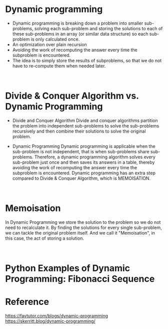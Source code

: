 # Dynamic programming

- Dynamic programming is breaking down a problem into smaller sub-problems, solving each sub-problem and storing the solutions to each of these sub-problems in an array (or similar data structure) so each sub-problem is only calculated once.
- An optimization over plain recursion
- Avoiding the work of recomputing the answer every time the subproblem is encountered.
- The idea is to simply store the results of subproblems, so that we do not have to re-compute them when needed later. 

<br>

# Divide & Conquer Algorithm vs. Dynamic Programming

- Divide and Conquer Algorithm
    Divide and conquer algorithms partition the problem into independent sub-problems to solve the sub-problems recursively and then combine their solutions to solve the original problem.

- Dynamic Programming
    Dynamic programming is applicable when the sub-problem is not independent, that is when sub-problems share sub-problems. Therefore, a dynamic programming algorithm solves every sub-problem just once and then saves its answers in a table, thereby avoiding the work of recomputing the answer every time the subproblem is encountered. Dynamic programming has an extra step compared to Divide & Conquer Algorithm, which is MEMOISATION. 

<br>

# Memoisation

In Dynamic Programming we store the solution to the problem so we do not need to recalculate it. By finding the solutions for every single sub-problem, we can tackle the original problem itself. And we call it "Memoisation", in this case, the act of storing a solution. 

<br>

# Python Examples of Dynamic Programming: Fibonacci Sequence


# Reference
https://favtutor.com/blogs/dynamic-programming
https://skerritt.blog/dynamic-programming/